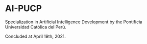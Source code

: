 # AI-PUCP
Specialization in Artificial Intelligence Development by the Pontificia Universidad Católica del Perú.

Concluded at April 19th, 2021.
